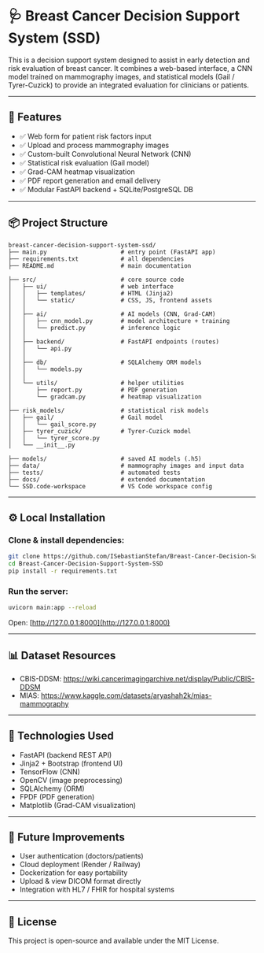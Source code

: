 # 🩺 Breast Cancer Decision Support System (SSD)

This is a decision support system designed to assist in early detection and risk evaluation of breast cancer. It combines a web-based interface, a CNN model trained on mammography images, and statistical models (Gail / Tyrer-Cuzick) to provide an integrated evaluation for clinicians or patients.

---

## 🚀 Features
- ✅ Web form for patient risk factors input
- ✅ Upload and process mammography images
- ✅ Custom-built Convolutional Neural Network (CNN)
- ✅ Statistical risk evaluation (Gail model)
- ✅ Grad-CAM heatmap visualization
- ✅ PDF report generation and email delivery
- ✅ Modular FastAPI backend + SQLite/PostgreSQL DB

---

## 📦 Project Structure

```
breast-cancer-decision-support-system-ssd/
├── main.py                     # entry point (FastAPI app)
├── requirements.txt            # all dependencies
├── README.md                   # main documentation

├── src/                        # core source code
│   ├── ui/                     # web interface
│   │   ├── templates/          # HTML (Jinja2)
│   │   └── static/             # CSS, JS, frontend assets
│   │
│   ├── ai/                     # AI models (CNN, Grad-CAM)
│   │   ├── cnn_model.py        # model architecture + training
│   │   └── predict.py          # inference logic
│   │
│   ├── backend/                # FastAPI endpoints (routes)
│   │   └── api.py
│   │
│   ├── db/                     # SQLAlchemy ORM models
│   │   └── models.py
│   │
│   └── utils/                  # helper utilities
│       ├── report.py           # PDF generation
│       └── gradcam.py          # heatmap visualization
│
├── risk_models/                # statistical risk models
│   ├── gail/                   # Gail model
│   │   └── gail_score.py
│   ├── tyrer_cuzick/           # Tyrer-Cuzick model
│   │   └── tyrer_score.py
│   └── __init__.py

├── models/                     # saved AI models (.h5)
├── data/                       # mammography images and input data
├── tests/                      # automated tests
├── docs/                       # extended documentation
└── SSD.code-workspace          # VS Code workspace config
```

---

## ⚙️ Local Installation

### Clone & install dependencies:
```bash
git clone https://github.com/ISebastianStefan/Breast-Cancer-Decision-Support-System-SSD.git
cd Breast-Cancer-Decision-Support-System-SSD
pip install -r requirements.txt
```

### Run the server:
```bash
uvicorn main:app --reload
```
Open: [http://127.0.0.1:8000](http://127.0.0.1:8000)

---

## 📊 Dataset Resources

- CBIS-DDSM: https://wiki.cancerimagingarchive.net/display/Public/CBIS-DDSM
- MIAS: https://www.kaggle.com/datasets/aryashah2k/mias-mammography

---

## 🧠 Technologies Used

- FastAPI (backend REST API)
- Jinja2 + Bootstrap (frontend UI)
- TensorFlow (CNN)
- OpenCV (image preprocessing)
- SQLAlchemy (ORM)
- FPDF (PDF generation)
- Matplotlib (Grad-CAM visualization)

---

## 📌 Future Improvements

- User authentication (doctors/patients)
- Cloud deployment (Render / Railway)
- Dockerization for easy portability
- Upload & view DICOM format directly
- Integration with HL7 / FHIR for hospital systems

---

## 📄 License

This project is open-source and available under the MIT License.
